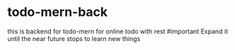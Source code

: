 # todo-mern-back

this is backend for todo-mern for online todo
with rest
#important
Expand it until the near future stops to learn new things
